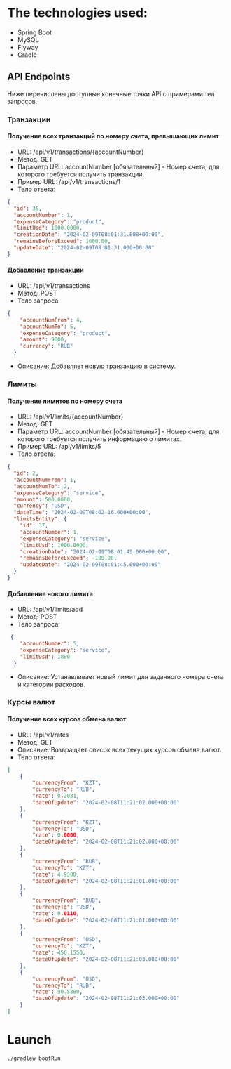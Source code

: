 # The technologies used:
* Spring Boot
* MySQL
* Flyway
* Gradle

## API Endpoints

Ниже перечислены доступные конечные точки API с примерами тел запросов.

### Транзакции

#### Получение всех транзакций по номеру счета, превышающих лимит

- URL: /api/v1/transactions/{accountNumber}
- Метод: GET
- Параметр URL: accountNumber [обязательный] - Номер счета, для которого требуется получить транзакции.
- Пример URL: /api/v1/transactions/1
- Тело ответа:
```json
{
  "id": 36,
  "accountNumber": 1,
  "expenseCategory": "product",
  "limitUsd": 1000.0000,
  "creationDate": "2024-02-09T08:01:31.000+00:00",
  "remainsBeforeExceed": 1000.00,
  "updateDate": "2024-02-09T08:01:31.000+00:00"
}
```

#### Добавление транзакции

- URL: /api/v1/transactions
- Метод: POST
- Тело запроса: 
```json
{
    "accountNumFrom": 4,
    "accountNumTo": 5,
    "expenseCategory": "product",
    "amount": 9000,
    "currency": "RUB"
  }
```
- Описание: Добавляет новую транзакцию в систему.

### Лимиты

#### Получение лимитов по номеру счета

- URL: /api/v1/limits/{accountNumber}
- Метод: GET
- Параметр URL: accountNumber [обязательный] - Номер счета, для которого требуется получить информацию о лимитах.
- Пример URL: /api/v1/limits/5
- Тело ответа:
```json
{
  "id": 2,
  "accountNumFrom": 1,
  "accountNumTo": 2,
  "expenseCategory": "service",
  "amount": 500.0000,
  "currency": "USD",
  "dateTime": "2024-02-09T08:02:16.000+00:00",
  "limitsEntity": {
    "id": 37,
    "accountNumber": 1,
    "expenseCategory": "service",
    "limitUsd": 1000.0000,
    "creationDate": "2024-02-09T08:01:45.000+00:00",
    "remainsBeforeExceed": -100.00,
    "updateDate": "2024-02-09T08:01:45.000+00:00"
  }
}
```

#### Добавление нового лимита

- URL: /api/v1/limits/add
- Метод: POST
- Тело запроса:
```json
 {
    "accountNumber": 5,
    "expenseCategory": "service",
    "limitUsd": 1800
  }
```

- Описание: Устанавливает новый лимит для заданного номера счета и категории расходов.

### Курсы валют

#### Получение всех курсов обмена валют

- URL: /api/v1/rates
- Метод: GET
- Описание: Возвращает список всех текущих курсов обмена валют.
- Тело ответа:
```json
[
    {
        "currencyFrom": "KZT",
        "currencyTo": "RUB",
        "rate": 0.2031,
        "dateOfUpdate": "2024-02-08T11:21:02.000+00:00"
    },
    {
        "currencyFrom": "KZT",
        "currencyTo": "USD",
        "rate": 0.0000,
        "dateOfUpdate": "2024-02-08T11:21:02.000+00:00"
    },
    {
        "currencyFrom": "RUB",
        "currencyTo": "KZT",
        "rate": 4.9300,
        "dateOfUpdate": "2024-02-08T11:21:01.000+00:00"
    },
    {
        "currencyFrom": "RUB",
        "currencyTo": "USD",
        "rate": 0.0110,
        "dateOfUpdate": "2024-02-08T11:21:01.000+00:00"
    },
    {
        "currencyFrom": "USD",
        "currencyTo": "KZT",
        "rate": 450.1550,
        "dateOfUpdate": "2024-02-08T11:21:03.000+00:00"
    },
    {
        "currencyFrom": "USD",
        "currencyTo": "RUB",
        "rate": 90.5300,
        "dateOfUpdate": "2024-02-08T11:21:03.000+00:00"
    }
]
```


# Launch

```bash
./gradlew bootRun
```
  
